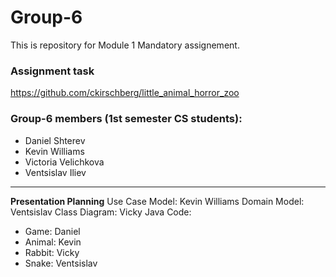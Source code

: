 # Group-6

This is repository for Module 1 Mandatory assignement.

### Assignment task
https://github.com/ckirschberg/little_animal_horror_zoo


### Group-6 members (1st semester CS students):
- Daniel Shterev
- Kevin Williams
- Victoria Velichkova
- Ventsislav Iliev

---------------------------------------------------------------

**Presentation Planning**
Use Case Model: Kevin Williams
Domain Model: Ventsislav
Class Diagram: Vicky
Java Code:
-	Game: Daniel
-	Animal: Kevin
-	Rabbit: Vicky
-	Snake: Ventsislav
